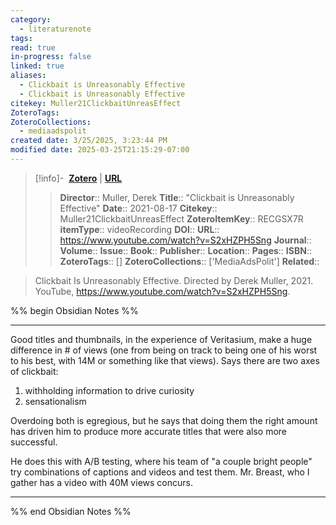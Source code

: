 ```yaml
---
category:
  - literaturenote
tags: 
read: true
in-progress: false
linked: true
aliases:
  - Clickbait is Unreasonably Effective
  - Clickbait is Unreasonably Effective
citekey: Muller21ClickbaitUnreasEffect
ZoteroTags: 
ZoteroCollections:
  - mediaadspolit
created date: 3/25/2025, 3:23:44 PM
modified date: 2025-03-25T21:15:29-07:00
---
```


> [!info]- &nbsp;[**Zotero**](zotero://select/library/items/RECGSX7R)  | [**URL**](https://www.youtube.com/watch?v=S2xHZPH5Sng)
>> **Director**:: Muller, Derek
> **Title**:: "Clickbait is Unreasonably Effective"
> **Date**:: 2021-08-17
> **Citekey**:: Muller21ClickbaitUnreasEffect
> **ZoteroItemKey**:: RECGSX7R
> **itemType**:: videoRecording
> **DOI**:: 
> **URL**:: https://www.youtube.com/watch?v=S2xHZPH5Sng
> **Journal**:: 
> **Volume**:: 
> **Issue**:: 
> **Book**:: 
> **Publisher**:: 
> **Location**:: 
> **Pages**:: 
> **ISBN**:: 
> **ZoteroTags**:: []
> **ZoteroCollections**:: ['MediaAdsPolit']
> **Related**::

>  Clickbait Is Unreasonably Effective. Directed by Derek Muller, 2021. YouTube, https://www.youtube.com/watch?v=S2xHZPH5Sng.

%% begin Obsidian Notes %%
___
Good titles and thumbnails, in the experience of Veritasium, make a huge difference in # of views (one from being on track to being one of his worst to his best, with 14M or something like that views).  Says there are two axes of clickbait:

1. withholding information to drive curiosity
2. sensationalism

Overdoing both is egregious, but he says that doing them the right amount has driven him to produce more accurate titles that were also more successful.

He does this with A/B testing, where his team of "a couple bright people" try combinations of captions and videos and test them.  Mr. Breast, who I gather has a video with 40M views concurs.
___
%% end Obsidian Notes %%
